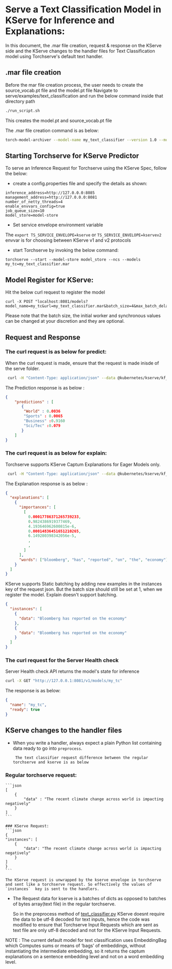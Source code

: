 # Serve a Text Classification Model in KServe for Inference and Explanations:

In this document, the .mar file creation, request & response on the KServe side and the KServe changes to the handler files for Text Classification model using Torchserve's default text handler.

## .mar file creation

Before the mar file creation process, the user needs to create the source_vocab.pt file and the model.pt file
Navigate to serve/examples/text_classification and run the below command inside that directory path

```bash
./run_script.sh
```

This creates the model.pt and source_vocab.pt file

The .mar file creation command is as below:

```bash
torch-model-archiver --model-name my_text_classifier --version 1.0 --model-file serve/examples/text_classification/model.py --serialized-file serve/examples/text_classification/model.pt --handler text_classifier --extra-files "serve/examples/text_classification/index_to_name.json,serve/examples/text_classification/source_vocab.pt"
```

## Starting Torchserve for KServe Predictor

To serve an Inference Request for Torchserve using the KServe Spec, follow the below:

- create a config.properties file and specify the details as shown:

```
inference_address=http://127.0.0.0:8085
management_address=http://127.0.0.0:8081
number_of_netty_threads=4
enable_envvars_config=true
job_queue_size=10
model_store=model-store
```

- Set service envelope environment variable

The
`export TS_SERVICE_ENVELOPE=kserve` or `TS_SERVICE_ENVELOPE=kservev2` envvar is for choosing between
KServe v1 and v2 protocols

- start Torchserve by invoking the below command:

```
torchserve --start --model-store model_store --ncs --models my_tc=my_text_classifier.mar

```

## Model Register for KServe:

Hit the below curl request to register the model

```
curl -X POST "localhost:8081/models?model_name=my_tc&url=my_text_classifier.mar&batch_size=4&max_batch_delay=5000&initial_workers=3&synchronous=true"
```

Please note that the batch size, the initial worker and synchronous values can be changed at your discretion and they are optional.

## Request and Response

### The curl request is as below for predict:

When the curl request is made, ensure that the request is made inisde of the serve folder.

```bash
 curl -H "Content-Type: application/json" --data @kubernetes/kserve/kf_request_json/text_classifier.json http://127.0.0.1:8085/v1/models/my_tc:predict
```

The Prediction response is as below :

```json
{
	"predictions" : [
	   {
		"World" : 0.0036
		"Sports" : 0.0065
		"Business" :0.9160
		"Sci/Tec" :0.079
	   }
	]
}
```

### The curl request is as below for explain:

Torchserve supports KServe Captum Explanations for Eager Models only.

```bash
 curl -H "Content-Type: application/json" --data @kubernetes/kserve/kf_request_json/text_classifier.json http://127.0.0.1:8085/v1/models/my_tc:explain
```

The Explanation response is as below :

```json
{
  "explanations": [
    {
      "importances": [
        [
          0.00017786371265739233,
          0.9824386919377469,
          4.193646962600815e-6,
          0.00014836451651210265,
          6.149280398342056e-5,
          ,
          ,
        ]
      ],
      "words": ["bloomberg", "has", "reported", "on", "the", "economy"]
    }
  ]
}
```

KServe supports Static batching by adding new examples in the instances key of the request json.
But the batch size should still be set at 1, when we register the model. Explain doesn't support batching.

```json
{
  "instances": [
    {
      "data": "Bloomberg has reported on the economy"
    },
    {
      "data": "Bloomberg has reported on the economy"
    }
  ]
}
```

### The curl request for the Server Health check

Server Health check API returns the model's state for inference

```bash
curl -X GET "http://127.0.0.1:8081/v1/models/my_tc"
```

The response is as below:

```json
{
  "name": "my_tc",
  "ready": true
}
```

## KServe changes to the handler files

- When you write a handler, always expect a plain Python list containing data ready to go into `preprocess`.

       The text classifier request difference between the regular torchserve and kserve is as below

### Regular torchserve request:

    ```json
    [
    	{
    		"data" : "The recent climate change across world is impacting negatively"
    	}
    ]
    ```

    ###	KServe Request:
    ```json
    {
    "instances": [
    	{
    		"data": "The recent climate change across world is impacting negatively"
    	}
    ]
    }
    ```

    The KServe request is unwrapped by the kserve envelope in torchserve  and sent like a torchserve request. So effectively the values of  `instances`  key is sent to the handlers.

- The Request data for kserve is a batches of dicts as opposed to batches of bytes array(text file) in the regular torchserve.

  So in the preprocess method of [text_classifier.py](https://github.com/pytorch/serve/blob/master/ts/torch_handler/text_classifier.py) KServe doesnt require the data to be utf-8 decoded for text inputs, hence the code was modified to ensure that Torchserve Input Requests which are sent as text file are only utf-8 decoded and not for the KServe Input Requests.

NOTE :
The current default model for text classification uses EmbeddingBag which Computes sums or means of ‘bags’ of embeddings, without instantiating the intermediate embedding, so it returns the captum explanations on a sentence embedding level and not on a word embedding level.
